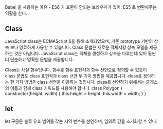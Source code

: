 Babel 을 사용하는 이유 - ES6 가 호환이 안되는 브라우저가 있어, ES5 로 변환해주는 역활을 한다.

## Class
JavaScript class는 ECMAScript 6을 통해 소개되었으며, 기존 prototype 기반의 상속 보다 명료하게 사용할 수 있습니다.
Class 문법은 새로운 객체지향 상속 모델을 제공하는 것은 아닙니다.
JavaScript class는 객체를 생성하고 상속을 다루는데 있어 훨씬 더 단순하고 명확한 문법을 제공합니다.

Class는 사실 함수입니다. 함수를 함수 표현식과 함수 선언으로 정의할 수 있듯이 class 문법도 class 표현식과 class 선언 두 가지 방법을 제공합니다.
class를 정의하는 한 가지 방법은 class 선언을 이용하는 것입니다. class를 선언하기 위해서는 클래스의 이름과 함께 class 키워드를 사용해야 합니다.
class Polygon {
  constructor(height, width) {
    this.height = height;
    this.width = width;
  }
}

## let
let 구문은 블록 유효 범위를 갖는 지역 변수를 선언하며, 임의로 값을 초기화할 수 있다.
